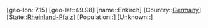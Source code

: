 ﻿---
location: [49.98,7.15]
type: City
tags:
- geo/City


SpocWebEntityId: 30031
isDeleted: false
confidential: public

---
[geo-lon::7.15]
[geo-lat::49.98]
[name::Enkirch]
[Country::[Germany](geo/Continent/Europe/Germany.md)]
[State::[Rheinland-Pfalz](geo/Continent/Europe/Germany/Rheinland-Pfalz.md)]
[Population::]
[Unknown::]

